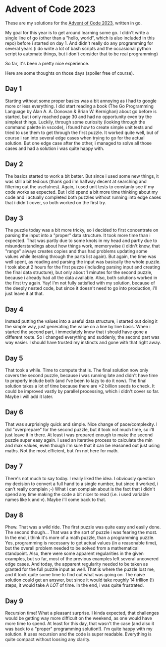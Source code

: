 # Advent of Code 2023
These are my solutions for the [Advent of Code 2023](https://adventofcode.com/2023/about), written in go.

My goal for this year is to get around learning some go. I didn't write a single line of go (other than a "hello, world", which is also included in this repo) before i started on day 1. And didn't really do any programming for several years (i do write a lot of bash scripts and the occasional python script to automate things, but i don't consider that to be real programming)

So far, it's been a pretty nice experience.

Here are some thoughts on those days (spoiler free of course).

## Day 1
Starting without some proper basics was a bit annoying as i had to google more or less everything. I did start reading a book (The Go Programming Language by Alan A. A. Donovan & Brian W. Kernighan) about go before is started, but i only reached page 30 and had no opportunity even try the simplest things. Luckily, through some curiosity (looking through the command palette in vscode), i found how to create simple unit tests and tried to use them to get through the first puzzle. It worked quite well, but of course i ran into several edge cases when trying to go for the actual solution. But one edge case after the other, i managed to solve all those cases and had a solution i was quite happy with.

## Day 2
The basics started to work a bit better. But since i used some new things, it was still a bit tedious (thank god i'm halfway decent at searching and filtering out the usefulnes).
Again, i used unit tests to constanly see if my code works as expected. But i did spend a bit more time thinking about my code and i actually completed both puzzles without running into edge cases that i didn't cover, so both worked on the first try.

## Day 3
The puzzle today was a bit more tricky, so i decided to first concentrate on parsing the input into a "proper" data structure. It took more time than i expected. That was partly due to some knots in my head and partly due to misunderstandings about how things work, memorywise (i didn't know, that "range" always creates copies and thus had problems updating some values while iterating through the parts list again). But again, the time was well spent, as reading and parsing the input was basically the whole puzzle. I took about 2 hours for the first puzze (including parsing input and creating the final data structure), but only about 1 minutes for the second puzzle, because i already had all the data available. Also, both solutions worked in the first try again. Yay!
I'm not fully satisfied with my solution, because of the deeply nested code, but since it doesn't need to go into production, i'll just leave it at that.

## Day 4
Instead putting the values into a useful data structure, i started out doing it the simple way, just generating the value on a line by line basis. When i started the second part, i immediately knew that i should have gone a different route. So i changed everything and suddenly, the second part was way easier. I should have trusted my instincts and gone with that right away.

## Day 5
That took a while. Time to compute that is. The final solution now only covers the second puzzle, because i was running late and didn't have time to properly include both (and i've been to lazy to do it now). The final solution takes a lot of time because there are >2 billion seeds to check. It could be improved vastly by parallel processing, which i didn't cover so far. Maybe i will add it later. 

## Day 6
That was surprisingly quick and simple. Nice change of pace/complexity. I did "overprepare" for the second puzzle, but it took not much time, so i'll just leave it in there. At least i was prepared enough to make the second puzzle super easy again.
I used an iterative process to calculate the min and max values, even though i'm sure that it can be reasoned out just using maths. Not the most efficient, but i'm not here for math. 

## Day 7
There's not much to say today. I really liked the idea. I obviously question my decision to convert a full hand to a single number, but since it worked, i can't really complain ;-)
What i can complain about is the fact that i didn't spend any time making the code a bit nicer to read (i.e. i used variable names like k and v). Maybe i'll come back to that. 

## Day 8
Phew. That was a wild ride. The first puzzle was quite easy and easily done. The second though... That was a the sort of puzzle i was fearing the most. In the end, i think it's more of a math puzzle, than a programming puzzle. Yes, programming is necessary to get actual values (in a reasonable time), but the overall problem needed to be solved from a mathematical standpoint. Also, there were some apparent regularities in the given examples, but so far, most of the previous examples left several uncovered edge cases. And today, the apparent regularity needed to be taken as granted for the full puzzle input as well. That is where the puzzle lost me, and it took quite some time to find out what was going on. The naive solution could get an answer, but since it would take roughly 14 trillion (!) steps, it would take _A LOT_ of time. In the end, i was quite frustrated. 

## Day 9
Recursion time! What a pleasant surprise. I kinda expected, that challenges would be getting way more difficult on the weekend, as one would have more time to spend. At least for this day, that wasn't the case (and also it was back to a "proper" programming solution!). I'm quite happy with my solution. It uses recursion and the code is super readable. Everything is quite compact without loosing any clarity. 